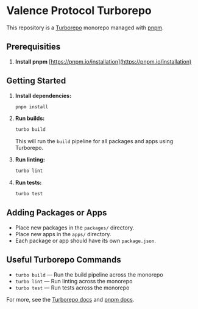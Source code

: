 # Valence Protocol Turborepo

This repository is a [Turborepo](https://turbo.build/) monorepo managed with [pnpm](https://pnpm.io/).


## Prerequisities

1. **Install pnpm**
[https://pnpm.io/installation](https://pnpm.io/installation)

## Getting Started

1. **Install dependencies:**
   ```sh
   pnpm install
   ```

2. **Run builds:**
   ```sh
   turbo build
   ```
   This will run the `build` pipeline for all packages and apps using Turborepo.

3. **Run linting:**
   ```sh
   turbo lint
   ```

4. **Run tests:**
   ```sh
   turbo test
   ```

## Adding Packages or Apps

- Place new packages in the `packages/` directory.
- Place new apps in the `apps/` directory.
- Each package or app should have its own `package.json`.

## Useful Turborepo Commands

- `turbo build` — Run the build pipeline across the monorepo
- `turbo lint` — Run linting across the monorepo
- `turbo test` — Run tests across the monorepo

For more, see the [Turborepo docs](https://turbo.build/repo/docs) and [pnpm docs](https://pnpm.io/).
